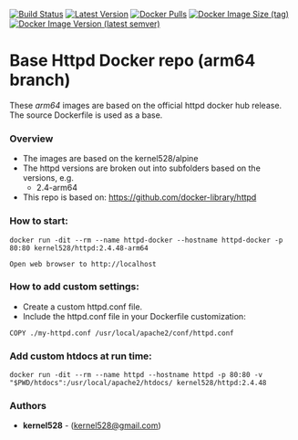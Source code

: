 [![Build Status](http://drone.kernelsanders.biz:8080/api/badges/kernel528/httpd-docker/status.svg)](http://drone.kernelsanders.biz:8080/kernel528/httpd-docker)
[![Latest Version](https://img.shields.io/github/v/tag/kernel528/httpd-docker)](https://github.com/kernel528/httpd-docker/releases/latest)
[![Docker Pulls](https://img.shields.io/docker/pulls/kernel528/httpd)](https://hub.docker.com/r/kernel528/httpd)
[![Docker Image Size (tag)](https://img.shields.io/docker/image-size/kernel528/httpd/2.4.62)](https://hub.docker.com/r/kernel528/httpd/2.4.62)
[![Docker Image Version (latest semver)](https://img.shields.io/docker/v/kernel528/httpd?sort=semver)](https://hub.docker.com/r/kernel528/httpd)

# Base Httpd Docker repo (arm64 branch)

These *arm64* images are based on the official httpd docker hub release. The source Dockerfile is used as a base.

### Overview
* The images are based on the kernel528/alpine
* The httpd versions are broken out into subfolders based on the versions, e.g.
    * 2.4-arm64
* This repo is based on:  https://github.com/docker-library/httpd

### How to start:
```
docker run -dit --rm --name httpd-docker --hostname httpd-docker -p 80:80 kernel528/httpd:2.4.48-arm64
```
```
Open web browser to http://localhost
```

### How to add custom settings:
* Create a custom httpd.conf file.
* Include the httpd.conf file in your Dockerfile customization:
```
COPY ./my-httpd.conf /usr/local/apache2/conf/httpd.conf
```

### Add custom htdocs at run time:
```
docker run -dit --rm --name httpd --hostname httpd -p 80:80 -v "$PWD/htdocs":/usr/local/apache2/htdocs/ kernel528/httpd:2.4.48
```

### Authors
* **kernel528** - (kernel528@gmail.com)
